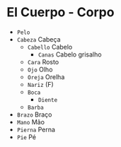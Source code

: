 # El Cuerpo - Corpo

-   `Pelo`
-   `Cabeza` Cabeça
    -   `Cabello` Cabelo
        -   `Canas` Cabelo grisalho
    -   `Cara` Rosto
    -   `Ojo` Olho
    -   `Oreja` Orelha
    -   `Nariz` (F)
    -   `Boca`
        -   `Diente`
    -   `Barba`
-   `Brazo` Braço
-   `Mano` Mão
-   `Pierna` Perna
-   `Pie` Pé

